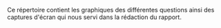 Ce répertoire contient les graphiques des différentes questions ainsi des captures d'écran qui nous servi dans la rédaction du rapport.
